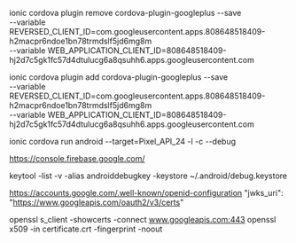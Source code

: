 ionic cordova plugin remove cordova-plugin-googleplus --save \
--variable REVERSED_CLIENT_ID=com.googleusercontent.apps.808648518409-h2macpr6ndoe1bn78trmdslf5jd6mg8m \
--variable WEB_APPLICATION_CLIENT_ID=808648518409-hj2d7c5gk1fc57d4dtulucg6a8qsuhh6.apps.googleusercontent.com


ionic cordova plugin add cordova-plugin-googleplus --save \
--variable REVERSED_CLIENT_ID=com.googleusercontent.apps.808648518409-h2macpr6ndoe1bn78trmdslf5jd6mg8m \
--variable WEB_APPLICATION_CLIENT_ID=808648518409-hj2d7c5gk1fc57d4dtulucg6a8qsuhh6.apps.googleusercontent.com

ionic cordova  run android --target=Pixel_API_24  -l -c --debug

https://console.firebase.google.com/

keytool -list -v -alias androiddebugkey -keystore ~/.android/debug.keystore

https://accounts.google.com/.well-known/openid-configuration
"jwks_uri": "https://www.googleapis.com/oauth2/v3/certs"

openssl s_client -showcerts -connect www.googleapis.com:443
openssl x509 -in certificate.crt -fingerprint -noout

